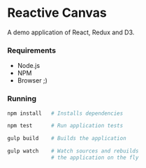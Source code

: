 # Reactive Canvas

A demo application of React, Redux and D3.

### Requirements

- Node.js
- NPM
- Browser ;)

### Running

```sh
npm install   # Installs dependencies

npm test      # Run application tests

gulp build    # Builds the application

gulp watch    # Watch sources and rebuilds
              # the application on the fly
```

